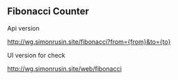 ## Fibonacci Counter

Api version

http://wg.simonrusin.site/fibonacci?from={from}&to={to}

UI version for check

http://wg.simonrusin.site/web/fibonacci
